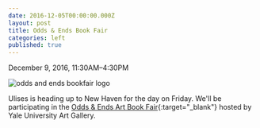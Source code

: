 ```yaml
---
date: 2016-12-05T00:00:00.000Z
layout: post
title: Odds & Ends Book Fair
categories: left
published: true
---
```


December 9, 2016, 11:30AM–4:30PM

![odds and ends bookfair logo](assets/img/odds_ends_2016_1600x1600.jpg)

Ulises is heading up to New Haven for the day on Friday. We'll be participating in the [Odds & Ends Art Book Fair](http://artgallery.yale.edu/calendar/events/book-fair-odds-and-ends-art-booksbook-arts-today){:target="_blank"} hosted by Yale University Art Gallery.


